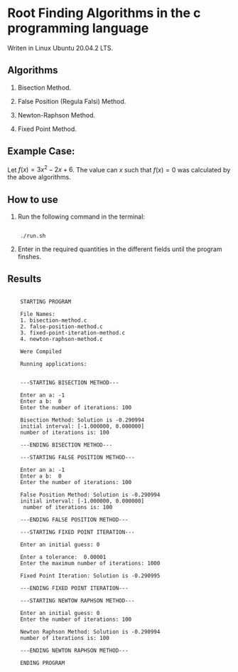 # Root Finding Algorithms in the c programming language

Writen in Linux Ubuntu 20.04.2 LTS.

## Algorithms

1. Bisection Method.

2. False Position (Regula Falsi) Method.

3. Newton-Raphson Method.

4. Fixed Point Method.

## Example Case:

Let $f(x) = 3x^2 - 2x +6$. The value can $x$ such that $f(x)=0$ was calculated by the above algorithms.

## How to use

1. Run the following command in the terminal:

<pre><code>
	./run.sh
</code></pre>

2. Enter in the required quantities in the different fields until the program finshes.

## Results


<pre><code>
	STARTING PROGRAM

	File Names:
	1. bisection-method.c
	2. false-position-method.c
	3. fixed-point-iteration-method.c
	4. newton-raphson-method.c

	Were Compiled
	
	Running applications:


	---STARTING BISECTION METHOD---

	Enter an a: -1
	Enter a b:  0
	Enter the number of iterations: 100

	Bisection Method: Solution is -0.290994
	initial interval: [-1.000000, 0.000000]
 	number of iterations is: 100

	---ENDING BISECTION METHOD---

	---STARTING FALSE POSITION METHOD---

	Enter an a: -1
	Enter a b:  0
	Enter the number of iterations: 100

	False Position Method: Solution is -0.290994
	initial interval: [-1.000000, 0.000000]
	 number of iterations is: 100

	---ENDING FALSE POSITION METHOD---

	---STARTING FIXED POINT ITERATION---

	Enter an initial guess: 0

	Enter a tolerance:  0.00001
	Enter the maximum number of iterations: 1000

	Fixed Point Iteration: Solution is -0.290995

	---ENDING FIXED POINT ITERATION---

	---STARTING NEWTOW RAPHSON METHOD---

	Enter an initial guess: 0
	Enter the number of iterations: 100

	Newton Raphson Method: Solution is -0.290994
	number of iterations is: 100

	---ENDING NEWTON RAPHSON METHOD---

	ENDING PROGRAM
</code></pre>



